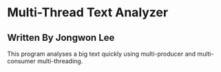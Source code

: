 Multi-Thread Text Analyzer
===
Written By Jongwon Lee
---
This program analyses a big text quickly using multi-producer and multi-consumer multi-threading.

